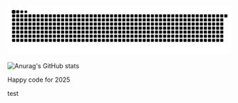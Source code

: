 ![snake gif](https://github.com/chinhdinh11200/chinhdinh11200/blob/output/github-contribution-grid-snake-dark.svg)

<p align="center">
    
![Anurag's GitHub stats](https://github-readme-stats.vercel.app/api?username=chinhdinh11200&show_icons=true&theme=radical)

</p>

<p>
    Happy code for 2025
</p>

test